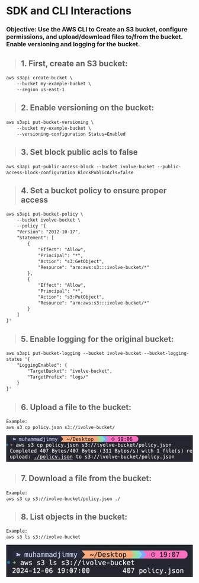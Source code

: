 <h1>SDK and CLI Interactions</h1>

### Objective: Use the AWS CLI to Create an S3 bucket, configure permissions, and upload/download files to/from the bucket. Enable versioning and logging for the bucket.

> ## 1. First, create an S3 bucket:

```
aws s3api create-bucket \
    --bucket my-example-bucket \
    --region us-east-1

```

> ## 2. Enable versioning on the bucket:

```
aws s3api put-bucket-versioning \
    --bucket my-example-bucket \
    --versioning-configuration Status=Enabled

```

> ## 3. Set block public acls to false

```
aws s3api put-public-access-block --bucket ivolve-bucket --public-access-block-configuration BlockPublicAcls=false

```

> ## 4. Set a bucket policy to ensure proper access

```
aws s3api put-bucket-policy \
    --bucket ivolve-bucket \
    --policy '{
    "Version": "2012-10-17",
    "Statement": [
        {
            "Effect": "Allow",
            "Principal": "*",
            "Action": "s3:GetObject",
            "Resource": "arn:aws:s3:::ivolve-bucket/*"
        },
        {
            "Effect": "Allow",
            "Principal": "*",
            "Action": "s3:PutObject",
            "Resource": "arn:aws:s3:::ivolve-bucket/*"
        }
    ]
}'

```

> ## 5. Enable logging for the original bucket:

```
aws s3api put-bucket-logging --bucket ivolve-bucket --bucket-logging-status '{
    "LoggingEnabled": {
        "TargetBucket": "ivolve-bucket",
        "TargetPrefix": "logs/"
    }
}'
```

> ## 6. Upload a file to the bucket:

    Example:
    aws s3 cp policy.json s3://ivolve-bucket/

![](screenshots/cp.jpg)

> ## 7. Download a file from the bucket:

    Example:
    aws s3 cp s3://ivolve-bucket/policy.json ./

> ## 8. List objects in the bucket:

    Example:
    aws s3 ls s3://ivolve-bucket

![](screenshots/ls.jpg)
